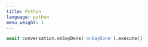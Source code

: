 ```yaml
---
title: Python
language: python
menu_weight: 1
---
```


```python
await conversation.onSayDone('onSayDone').execute()
```